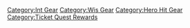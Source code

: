 [Category:Int Gear](Category:Int_Gear "wikilink") [Category:Wis
Gear](Category:Wis_Gear "wikilink") [Category:Hero Hit
Gear](Category:Hero_Hit_Gear "wikilink") [Category:Ticket Quest
Rewards](Category:Ticket_Quest_Rewards "wikilink")
